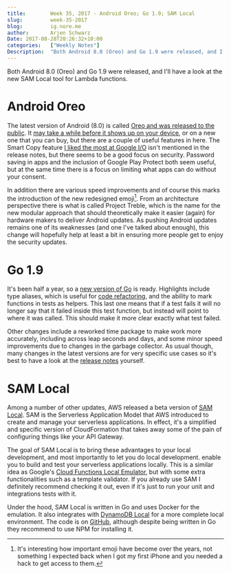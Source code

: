 ```yaml
---
title:        Week 35, 2017 - Android Oreo; Go 1.9; SAM Local
slug:         week-35-2017
blog:         ig.nore.me  
author:       Arjen Schwarz  
Date: 2017-08-28T20:26:32+10:00  
categories:   ["Weekly Notes"]
Description:  "Both Android 8.0 (Oreo) and Go 1.9 were released, and I'll have a look at the new SAM Local tool for Lambda functions."
---
```


Both Android 8.0 (Oreo) and Go 1.9 were released, and I'll have a look at the new SAM Local tool for Lambda functions.

# Android Oreo

The latest version of Android (8.0) is called [Oreo and was released to the public](https://www.android.com/versions/oreo-8-0/).  It [may take a while before it shows up on your device](https://www.blog.google/products/android/android-oreo-superpowers-coming-device-near-you/), or on a new one that you can buy, but there are a couple of useful features in here. The Smart Copy feature [I liked the most at Google I/O](/weekly-notes/week-21-2017/) isn't mentioned in the release notes, but there seems to be a good focus on security. Password saving in apps and the inclusion of Google Play Protect both seem useful, but at the same time there is a focus on limiting what apps can do without your consent.

In addition there are various speed improvements and of course this marks the introduction of the new redesigned emoji[^1]. From an architecture perspective there is what is called Project Treble, which is the name for the new modular approach that should theoretically make it easier (again) for hardware makers to deliver Android updates. As pushing Android updates remains one of its weaknesses (and one I've talked about enough), this change will hopefully help at least a bit in ensuring more people get to enjoy the security updates.

# Go 1.9

It's been half a year, so a [new version of Go](https://blog.golang.org/go1.9) is ready. Highlights include type aliases, which is useful for [code refactoring](https://talks.golang.org/2016/refactor.article), and the ability to mark functions in tests as helpers. This last one means that if a test fails it will no longer say that it failed inside this test function, but instead will point to where it was called. This should make it more clear exactly what test failed. 

Other changes include a reworked time package to make work more accurately, including across leap seconds and days, and some minor speed improvements due to changes in the garbage collector. As usual though, many changes in the latest versions are for very specific use cases so it's best to have a look at the [release notes](https://golang.org/doc/go1.9) yourself.

# SAM Local

Among a number of other updates, AWS released a beta version of [SAM Local](https://aws.amazon.com/blogs/aws/new-aws-sam-local-beta-build-and-test-serverless-applications-locally/). SAM is the Serverless Application  Model that AWS introduced to create and manage your serverless applications. In effect, it's a simplified and specific version of CloudFormation that takes away some of the pain of configuring things like your API Gateway.

The goal of SAM Local is to bring these advantages to your local development, and most importantly to let you do local development. enable you to build and test your serverless applications locally. This is a similar idea as Google's [Cloud Functions Local Emulator](https://cloud.google.com/functions/docs/emulator), but with some extra functionalities such as a template validator. If you already use SAM I definitely recommend checking it out, even if it's just to run your unit and integrations tests with it.

Under the hood, SAM Local is written in Go and uses Docker for the emulation. It also integrates with [DynamoDB Local](http://docs.aws.amazon.com/amazondynamodb/latest/developerguide/DynamoDBLocal.html) for a more complete local environment. The code is on [GitHub](https://github.com/awslabs/aws-sam-local), although despite being written in Go they recommend to use NPM for installing it.

[^1]:	It's interesting how important emoji have become over the years, not something I expected back when I got my first iPhone and you needed a hack to get access to them.
